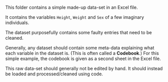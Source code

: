 This folder contains a simple made-up data-set in an Excel file.

It contains the variables `Height`, `Weight` and `Sex` of a few imaginary individuals.

The dataset purposefully contains some faulty entries that need to be cleaned.

Generally, any dataset should contain some meta-data explaining what each variable in the dataset is. (This is often called a **Codebook**.) For this simple example, the codebook is given as a second sheet in the Excel file.

This raw data-set should generally not be edited by hand. It should instead be loaded and processed/cleaned using code.

